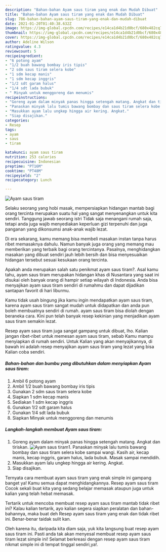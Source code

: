 ```yaml
---
description: "Bahan-bahan Ayam saus tiram yang enak dan Mudah Dibuat"
title: "Bahan-bahan Ayam saus tiram yang enak dan Mudah Dibuat"
slug: 786-bahan-bahan-ayam-saus-tiram-yang-enak-dan-mudah-dibuat
date: 2021-01-20T01:40:38.632Z
image: https://img-global.cpcdn.com/recipes/e14ca1d4b21d0bcf/680x482cq70/ayam-saus-tiram-foto-resep-utama.jpg
thumbnail: https://img-global.cpcdn.com/recipes/e14ca1d4b21d0bcf/680x482cq70/ayam-saus-tiram-foto-resep-utama.jpg
cover: https://img-global.cpcdn.com/recipes/e14ca1d4b21d0bcf/680x482cq70/ayam-saus-tiram-foto-resep-utama.jpg
author: Adeline Wilson
ratingvalue: 4.3
reviewcount: 5
recipeingredient:
- "6 potong ayam"
- "1/2 buah bawang bombay iris tipis"
- "2 sdm saus tiram selera kobe"
- "1 sdm kecap manis"
- "1 sdm kecap inggris"
- "1/2 sdt garam halus"
- "1/4 sdt lada bubuk"
- " Minyak untuk menggoreng dan menumis"
recipeinstructions:
- "Goreng ayam dalam minyak panas hingga setengah matang. Angkat dan tiriskan."
- "Panaskan minyak lalu tumis bawang bombay dan saus tiram selera kobe sampai wangi. Kasih air, kecap manis, kecap inggris, garam halus, lada bubuk. Masak sampai mendidih."
- "Masukkan ayam lalu ungkep hingga air kering. Angkat."
- "Siap disajikan."
categories:
- Resep
tags:
- ayam
- saus
- tiram

katakunci: ayam saus tiram 
nutrition: 253 calories
recipecuisine: Indonesian
preptime: "PT16M"
cooktime: "PT48M"
recipeyield: "2"
recipecategory: Lunch

---
```



![Ayam saus tiram](https://img-global.cpcdn.com/recipes/e14ca1d4b21d0bcf/680x482cq70/ayam-saus-tiram-foto-resep-utama.jpg)

Selaku seorang yang hobi masak, mempersiapkan hidangan mantab bagi orang tercinta merupakan suatu hal yang sangat menyenangkan untuk kita sendiri. Tanggung jawab seorang istri Tidak saja menangani rumah saja, tetapi anda juga wajib menyediakan keperluan gizi terpenuhi dan juga panganan yang dikonsumsi anak-anak wajib lezat.

Di era  sekarang, kamu memang bisa membeli masakan instan tanpa harus ribet memasaknya dahulu. Namun banyak juga orang yang memang mau memberikan yang terbaik bagi orang tercintanya. Pasalnya, menghidangkan masakan yang dibuat sendiri jauh lebih bersih dan bisa menyesuaikan hidangan tersebut sesuai kesukaan orang tercinta. 



Apakah anda merupakan salah satu penikmat ayam saus tiram?. Asal kamu tahu, ayam saus tiram merupakan hidangan khas di Nusantara yang saat ini disukai oleh banyak orang di hampir setiap wilayah di Indonesia. Anda bisa menyajikan ayam saus tiram sendiri di rumahmu dan dapat dijadikan santapan favorit di hari liburmu.

Kamu tidak usah bingung jika kamu ingin mendapatkan ayam saus tiram, karena ayam saus tiram sangat mudah untuk didapatkan dan anda pun boleh membuatnya sendiri di rumah. ayam saus tiram bisa diolah dengan beraneka cara. Kini pun telah banyak resep kekinian yang menjadikan ayam saus tiram semakin lezat.

Resep ayam saus tiram juga sangat gampang untuk dibuat, lho. Kalian jangan ribet-ribet untuk memesan ayam saus tiram, sebab Kamu mampu menyiapkan di rumah sendiri. Untuk Kalian yang akan menyajikannya, di bawah ini adalah resep menyajikan ayam saus tiram yang lezat yang bisa Kalian coba sendiri.

<!--inarticleads1-->

##### Bahan-bahan dan bumbu yang dibutuhkan dalam menyiapkan Ayam saus tiram:

1. Ambil 6 potong ayam
1. Ambil 1/2 buah bawang bombay iris tipis
1. Gunakan 2 sdm saus tiram selera kobe
1. Siapkan 1 sdm kecap manis
1. Sediakan 1 sdm kecap inggris
1. Gunakan 1/2 sdt garam halus
1. Gunakan 1/4 sdt lada bubuk
1. Siapkan  Minyak untuk menggoreng dan menumis




<!--inarticleads2-->

##### Langkah-langkah membuat Ayam saus tiram:

1. Goreng ayam dalam minyak panas hingga setengah matang. Angkat dan tiriskan.
<img src="https://img-global.cpcdn.com/steps/fd4bdb6d16e78da8/160x128cq70/ayam-saus-tiram-langkah-memasak-1-foto.jpg" alt="Ayam saus tiram">1. Panaskan minyak lalu tumis bawang bombay dan saus tiram selera kobe sampai wangi. Kasih air, kecap manis, kecap inggris, garam halus, lada bubuk. Masak sampai mendidih.
1. Masukkan ayam lalu ungkep hingga air kering. Angkat.
1. Siap disajikan.




Ternyata cara membuat ayam saus tiram yang enak simple ini gampang banget ya! Kamu semua dapat menghidangkannya. Resep ayam saus tiram Cocok sekali buat kita yang sedang belajar memasak ataupun juga untuk kalian yang telah hebat memasak.

Tertarik untuk mencoba membuat resep ayam saus tiram mantab tidak ribet ini? Kalau kalian tertarik, ayo kalian segera siapkan peralatan dan bahan-bahannya, maka buat deh Resep ayam saus tiram yang enak dan tidak ribet ini. Benar-benar taidak sulit kan. 

Oleh karena itu, daripada kita diam saja, yuk kita langsung buat resep ayam saus tiram ini. Pasti anda tak akan menyesal membuat resep ayam saus tiram lezat simple ini! Selamat berkreasi dengan resep ayam saus tiram nikmat simple ini di tempat tinggal sendiri,ya!.


